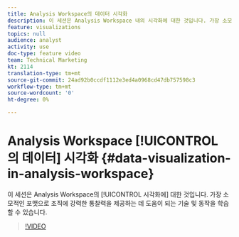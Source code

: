 ```yaml
---
title: Analysis Workspace의 데이터 시각화
description: 이 세션은 Analysis Workspace 내의 시각화에 대한 것입니다. 가장 소모적인 포맷으로 조직에 강력한 통찰력을 제공하는 데 도움이 되는 기술 및 동작을 학습할 수 있습니다.
feature: visualizations
topics: null
audience: analyst
activity: use
doc-type: feature video
team: Technical Marketing
kt: 2114
translation-type: tm+mt
source-git-commit: 24ad92b0ccdf1112e3ed4a0968cd47db757598c3
workflow-type: tm+mt
source-wordcount: '0'
ht-degree: 0%

---
```



# Analysis Workspace [!UICONTROL 의 데이터] 시각화 {#data-visualization-in-analysis-workspace}

이 세션은 Analysis Workspace의 [!UICONTROL 시각화에] 대한 것입니다. 가장 소모적인 포맷으로 조직에 강력한 통찰력을 제공하는 데 도움이 되는 기술 및 동작을 학습할 수 있습니다.

>[!VIDEO](https://video.tv.adobe.com/v/25036/?quality=12)

